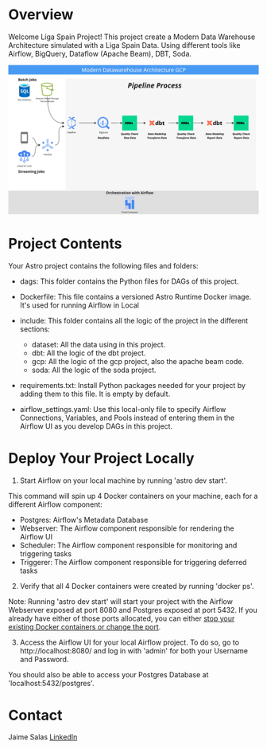 Overview
========

Welcome Liga Spain Project! 
This project create a Modern Data Warehouse Architecture simulated with a Liga Spain Data. Using different tools like Airflow, BigQuery, Dataflow (Apache Beam), DBT, Soda.


![Architecture](architecture.png)

Project Contents
================

Your Astro project contains the following files and folders:

- dags: This folder contains the Python files for DAGs of this project.
- Dockerfile: This file contains a versioned Astro Runtime Docker image. It's used for running Airflow in Local
- include: This folder contains all the logic of the project in the different sections: 
    - dataset: All the data using in this project.
    - dbt: All the logic of the dbt project.
    - gcp: All the logic of the gcp project, also the apache beam code.
    - soda: All the logic of the soda project.

- requirements.txt: Install Python packages needed for your project by adding them to this file. It is empty by default.
- airflow_settings.yaml: Use this local-only file to specify Airflow Connections, Variables, and Pools instead of entering them in the Airflow UI as you develop DAGs in this project.

Deploy Your Project Locally
===========================

1. Start Airflow on your local machine by running 'astro dev start'.

This command will spin up 4 Docker containers on your machine, each for a different Airflow component:

- Postgres: Airflow's Metadata Database
- Webserver: The Airflow component responsible for rendering the Airflow UI
- Scheduler: The Airflow component responsible for monitoring and triggering tasks
- Triggerer: The Airflow component responsible for triggering deferred tasks

2. Verify that all 4 Docker containers were created by running 'docker ps'.

Note: Running 'astro dev start' will start your project with the Airflow Webserver exposed at port 8080 and Postgres exposed at port 5432. If you already have either of those ports allocated, you can either [stop your existing Docker containers or change the port](https://docs.astronomer.io/astro/test-and-troubleshoot-locally#ports-are-not-available).

3. Access the Airflow UI for your local Airflow project. To do so, go to http://localhost:8080/ and log in with 'admin' for both your Username and Password.

You should also be able to access your Postgres Database at 'localhost:5432/postgres'.

Contact
=======

Jaime Salas
[LinkedIn](https://www.linkedin.com/in/jaimeandresalas/)

